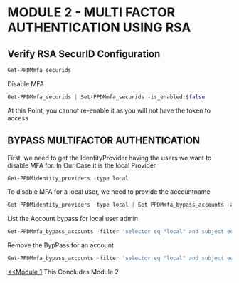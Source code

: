 # MODULE 2 - MULTI FACTOR AUTHENTICATION USING RSA


## Verify RSA SecurID Configuration

```Powershell
Get-PPDMmfa_securids
```

Disable MFA
```Powershell
Get-PPDMmfa_securids | Set-PPDMmfa_securids -is_enabled:$false
```
At this Point, you cannot re-enable it as you will not have the token to access


## BYPASS MULTIFACTOR AUTHENTICATION
First, we need to get the IdentityProvider having the users we want to disable MFA for.
In Our Case it is the local Provider

```Powershell
Get-PPDMidentity_providers -type local
```

To disable MFA for a local user, we need to provide the accountname 

```Powershell
Get-PPDMidentity_providers -type local | Set-PPDMmfa_bypass_accounts -accountname admin
```

List the Account bypass for local user admin  
```Powershell
Get-PPDMmfa_bypass_accounts -filter 'selector eq "local" and subject eq "admin"'
```

Remove the BypPass for an account
```Powershell
Get-PPDMmfa_bypass_accounts -filter 'selector eq "local" and subject eq "admin"' |  Remove-PPDMmfa_bypass_accounts
```



 [<<Module 1](./Module_1.md) This Concludes Module 2




